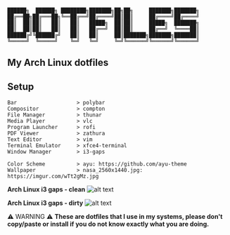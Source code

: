 ```

██████╗  ██████╗ ████████╗███████╗██╗██╗     ███████╗███████╗
██╔══██╗██╔═══██╗╚══██╔══╝██╔════╝██║██║     ██╔════╝██╔════╝
██║  ██║██║   ██║   ██║   █████╗  ██║██║     █████╗  ███████╗
██║  ██║██║   ██║   ██║   ██╔══╝  ██║██║     ██╔══╝  ╚════██║
██████╔╝╚██████╔╝   ██║   ██║     ██║███████╗███████╗███████║
╚═════╝  ╚═════╝    ╚═╝   ╚═╝     ╚═╝╚══════╝╚══════╝╚══════╝

```


## My Arch Linux dotfiles

Setup
-----
```
Bar                   > polybar
Compositor            > compton
File Manager          > thunar
Media Player          > vlc
Program Launcher      > rofi
PDF Viewer            > zathura
Text Editor           > vim
Terminal Emulator     > xfce4-terminal
Window Manager        > i3-gaps

Color Scheme          > ayu: https://github.com/ayu-theme
Wallpaper             > nasa_2560x1440.jpg: https://imgur.com/wTt2gMz.jpg
```

**Arch Linux i3 gaps - clean**
![alt text](https://imgur.com/sj68Zr0.png)

**Arch Linux i3 gaps - dirty**
![alt text](https://imgur.com/mNJqeeO.png)


:warning: WARNING :warning: **These are dotfiles that I use in my systems, please don't copy/paste or install if you do not know exactly what you are doing.**

